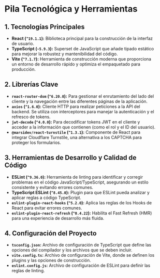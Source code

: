 # Pila Tecnológica y Herramientas

## 1. Tecnologías Principales

*   **React (`^19.1.1`):** Biblioteca principal para la construcción de la interfaz de usuario.
*   **TypeScript (`~5.9.3`):** Superset de JavaScript que añade tipado estático para mejorar la robustez y mantenibilidad del código.
*   **Vite (`^7.1.7`):** Herramienta de construcción moderna que proporciona un entorno de desarrollo rápido y optimiza el empaquetado para producción.

## 2. Librerías Clave

*   **`react-router-dom` (`^6.20.0`):** Para gestionar el enrutamiento del lado del cliente y la navegación entre las diferentes páginas de la aplicación.
*   **`axios` (`^1.6.0`):** Cliente HTTP para realizar peticiones a la API del backend. Se utiliza con interceptores para manejar la autenticación y el refresco de tokens.
*   **`jwt-decode` (`^4.0.0`):** Para decodificar tokens JWT en el cliente y acceder a la información que contienen (como el rol y el ID del usuario).
*   **`@marsidev/react-turnstile` (`^1.3.1`):** Componente de React para integrar Cloudflare Turnstile, una alternativa a los CAPTCHA para proteger los formularios.

## 3. Herramientas de Desarrollo y Calidad de Código

*   **ESLint (`^9.36.0`):** Herramienta de linting para identificar y corregir problemas en el código JavaScript/TypeScript, asegurando un estilo consistente y evitando errores comunes.
*   **TypeScript ESLint (`^8.45.0`):** Plugin para que ESLint pueda analizar y aplicar reglas a código TypeScript.
*   **`eslint-plugin-react-hooks` (`^5.2.0`):** Aplica las reglas de los Hooks de React para evitar errores comunes.
*   **`eslint-plugin-react-refresh` (`^0.4.22`):** Habilita el Fast Refresh (HMR) para una experiencia de desarrollo más fluida.

## 4. Configuración del Proyecto

*   **`tsconfig.json`:** Archivo de configuración de TypeScript que define las opciones del compilador y los archivos que se deben incluir.
*   **`vite.config.ts`:** Archivo de configuración de Vite, donde se definen los plugins y las opciones de construcción.
*   **`eslint.config.js`:** Archivo de configuración de ESLint para definir las reglas de linting.